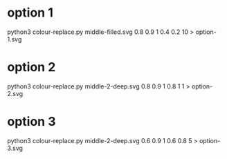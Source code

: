 # option 1

python3 colour-replace.py middle-filled.svg 0.8 0.9 1 0.4 0.2 10 > option-1.svg

# option 2

python3 colour-replace.py middle-2-deep.svg 0.8 0.9 1 0.8 1 1 > option-2.svg

# option 3

python3 colour-replace.py middle-2-deep.svg 0.6 0.9 1 0.6 0.8 5 > option-3.svg
